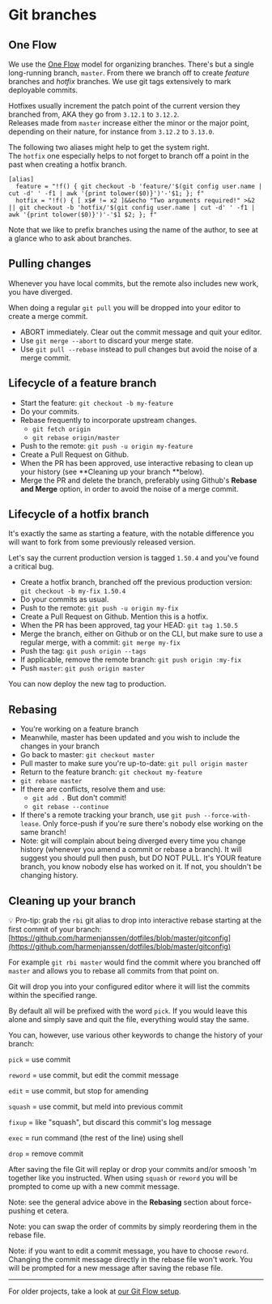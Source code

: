 # Git branches

## One Flow

We use the [One Flow](http://endoflineblog.com/oneflow-a-git-branching-model-and-workflow) model for organizing branches. There's but a single long-running branch, `master`.
From there we branch off to create _feature_ branches and _hotfix_ branches. We use git tags extensively to mark deployable commits. 

Hotfixes usually increment the patch point of the current version they branched from, AKA they go from `3.12.1` to `3.12.2`.  
Releases made from `master` increase either the minor or the major point, depending on their nature, for instance from `3.12.2` to `3.13.0`.

The following two aliases might help to get the system right.  
The `hotfix` one especially helps to not forget to branch off a point in the past when creating a hotfix branch.

```
[alias]
  feature = "!f() { git checkout -b 'feature/'$(git config user.name | cut -d' ' -f1 | awk '{print tolower($0)}')'-'$1; }; f"
  hotfix = "!f() { [ x$# != x2 ]&&echo "Two arguments required!" >&2 || git checkout -b 'hotfix/'$(git config user.name | cut -d' ' -f1 | awk '{print tolower($0)}')'-'$1 $2; }; f"

```

Note that we like to prefix branches using the name of the author, to see at a glance who to ask about branches.


## Pulling changes

Whenever you have local commits, but the remote also includes new work, you have diverged.

When doing a regular `git pull` you will be dropped into your editor to create a merge commit. 

- ABORT immediately. Clear out the commit message and quit your editor. 
- Use `git merge --abort` to discard your merge state.
- Use `git pull --rebase` instead to pull changes but avoid the noise of a merge commit.

## Lifecycle of a feature branch

- Start the feature: `git checkout -b my-feature`
- Do your commits.
- Rebase frequently to incorporate upstream changes.
  - `git fetch origin`
  - `git rebase origin/master`
- Push to the remote: `git push -u origin my-feature`
- Create a Pull Request on Github.
- When the PR has been approved, use interactive rebasing to clean up your history (see **Cleaning up your branch **below).
- Merge the PR and delete the branch, preferably using Github's **Rebase and Merge** option, in order to avoid the noise of a merge commit.

## Lifecycle of a hotfix branch

It's exactly the same as starting a feature, with the notable difference you will want to fork from some previously released version.

Let's say the current production version is tagged `1.50.4` and you've found a critical bug. 

- Create a hotfix branch, branched off the previous production version: `git checkout -b my-fix 1.50.4`
- Do your commits as usual.
- Push to the remote: `git push -u origin my-fix`
- Create a Pull Request on Github. Mention this is a hotfix.
- When the PR has been approved, tag your HEAD: `git tag 1.50.5`
- Merge the branch, either on Github or on the CLI, but make sure to use a regular merge, with a commit: `git merge my-fix`
- Push the tag: `git push origin --tags`
- If applicable, remove the remote branch: `git push origin :my-fix`
- Push `master`: `git push origin master`

You can now deploy the new tag to production.

## Rebasing

- You're working on a feature branch
- Meanwhile, master has been updated and you wish to include the changes in your branch
- Go back to master: `git checkout master`
- Pull master to make sure you're up-to-date: `git pull origin master`
- Return to the feature branch: `git checkout my-feature`
- `git rebase master`
- If there are conflicts, resolve them and use: 
  - `git add .` But don't commit!
  - `git rebase --continue`
- If there's a remote tracking your branch, use `git push --force-with-lease`. Only force-push if you're sure there's nobody else working on the same branch!
- Note: git will complain about being diverged every time you change history (whenever you amend a commit or rebase a branch). It will suggest you should pull then push, but DO NOT PULL. It's YOUR feature branch, you know nobody else has worked on it. If not, you shouldn't be changing history.

## Cleaning up your branch

💡 Pro-tip: grab the `rbi` git alias to drop into interactive rebase starting at the first commit of your branch: [https://github.com/harmenjanssen/dotfiles/blob/master/gitconfig](https://github.com/harmenjanssen/dotfiles/blob/master/gitconfig)

For example `git rbi master` would find the commit where you branched off `master` and allows you to rebase all commits from that point on.

Git will drop you into your configured editor where it will list the commits within the specified range.

By default all will be prefixed with the word `pick`. If you would leave this alone and simply save and quit the file, everything would stay the same. 

You can, however, use various other keywords to change the history of your branch:

`pick` = use commit

`reword` = use commit, but edit the commit message

`edit` = use commit, but stop for amending

`squash` = use commit, but meld into previous commit

`fixup` = like "squash", but discard this commit's log message

`exec` = run command (the rest of the line) using shell

`drop` = remove commit

After saving the file Git will replay or drop your commits and/or smoosh 'm together like you instructed. When using `squash` or `reword` you will be prompted to come up with a new commit message.

Note: see the general advice above in the **Rebasing** section about force-pushing et cetera.

Note: you can swap the order of commits by simply reordering them in the rebase file.

Note: if you want to edit a commit message, you have to choose `reword`. Changing the commit message directly in the rebase file won't work. You will be prompted for a new message after saving the rebase file.

---------------------

For older projects, take a look at [our Git Flow setup](git-flow/README.md). 
